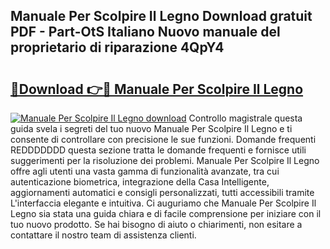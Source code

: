 ## Manuale Per Scolpire Il Legno Download gratuit PDF - Part-OtS Italiano Nuovo manuale del proprietario di riparazione 4QpY4

# <h2><a href="http://dffqxl2.blite.top/?on=Manuale+Per+Scolpire+Il+Legno">🔗Download 👉🔴 Manuale Per Scolpire Il Legno</a></h2>

[![Manuale Per Scolpire Il Legno download](https://i.imgur.com/lujVjoI.png)](http://dffqxl2.blite.top/?on=Manuale+Per+Scolpire+Il+Legno)
Controllo magistrale questa guida svela i segreti del tuo nuovo Manuale Per Scolpire Il Legno e ti consente di controllare con precisione le sue funzioni. Domande frequenti REDDDDDDD questa sezione tratta le domande frequenti e fornisce utili suggerimenti per la risoluzione dei problemi. Manuale Per Scolpire Il Legno offre agli utenti una vasta gamma di funzionalità avanzate, tra cui autenticazione biometrica, integrazione della Casa Intelligente, aggiornamenti automatici e consigli personalizzati, tutti accessibili tramite L'interfaccia elegante e intuitiva. Ci auguriamo che Manuale Per Scolpire Il Legno sia stata una guida chiara e di facile comprensione per iniziare con il tuo nuovo prodotto. Se hai bisogno di aiuto o chiarimenti, non esitare a contattare il nostro team di assistenza clienti.
